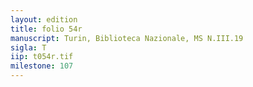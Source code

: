 ```yaml
---
layout: edition
title: folio 54r
manuscript: Turin, Biblioteca Nazionale, MS N.III.19
sigla: T
iip: t054r.tif
milestone: 107
---
```


